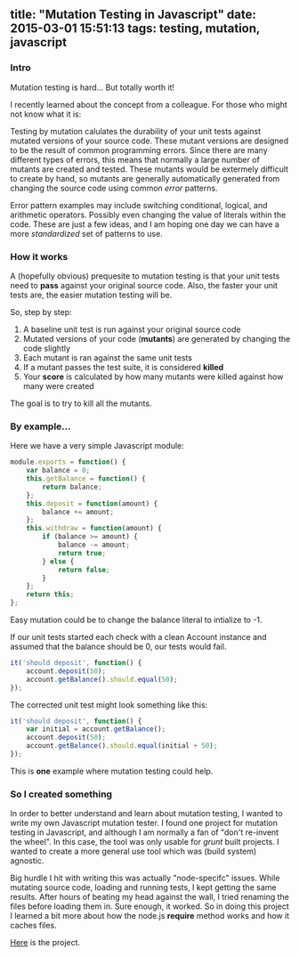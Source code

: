 title: "Mutation Testing in Javascript"
date: 2015-03-01 15:51:13
tags: testing, mutation, javascript
---

### Intro

Mutation testing is hard... But totally worth it!

I recently learned about the concept from a colleague. For those who might not know what it is:

Testing by mutation calulates the durability of your unit tests against mutated versions of your source code. These mutant versions are designed to be the result of common programming errors. Since there are many different types of errors, this means that normally a large number of mutants are created and tested. These mutants would be extermely difficult to create by hand, so mutants are generally automatically generated from changing the source code using common *error* patterns. 

Error pattern examples may include switching conditional, logical, and arithmetic operators. Possibly even changing the value of literals within the code. These are just a few ideas, and I am hoping one day we can have a more *standardized* set of patterns to use.

### How it works

A (hopefully obvious) prequesite to mutation testing is that your unit tests need to **pass** against your original source code. Also, the faster your unit tests are, the easier mutation testing will be.

So, step by step:

1. A baseline unit test is run against your original source code
2. Mutated versions of your code (**mutants**) are generated by changing the code slightly
3. Each mutant is ran against the same unit tests
4. If a mutant passes the test suite, it is considered **killed**
5. Your **score** is calculated by how many mutants were killed against how many were created

The goal is to try to kill all the mutants. 

### By example...

Here we have a very simple Javascript module:

``` javascript Bank Account Module
module.exports = function() {
	var balance = 0;
	this.getBalance = function() {
		return balance;
	};
	this.deposit = function(amount) {
		balance += amount;
	};
	this.withdraw = function(amount) {
		if (balance >= amount) {
			balance -= amount;
			return true;
		} else {
			return false;
		}
	};
	return this;
};
```

Easy mutation could be to change the balance literal to intialize to -1.

If our unit tests started each check with a clean Account instance and assumed that the balance should be 0, our tests would fail.

```javascript Unit Test (Wrong)
it('should deposit', function() {
	account.deposit(50);
	account.getBalance().should.equal(50);
});
```

The corrected unit test might look something like this:

```javascript Unit Test (Corrected)
it('should deposit', function() {
	var initial = account.getBalance();
	account.deposit(50);
	account.getBalance().should.equal(initial + 50);
});
```

This is **one** example where mutation testing could help.

### So I created something

In order to better understand and learn about mutation testing, I wanted to write my own Javascript mutation tester. I found one project for mutation testing in Javascript, and although I am normally a fan of "don't re-invent the wheel". In this case, the tool was only usable for *grunt* built projects. I wanted to create a more general use tool which was (build system) agnostic.

Big hurdle I hit with writing this was actually "node-specifc" issues. While mutating source code, loading and running tests, I kept getting the same results. After hours of beating my head against the wall, I tried renaming the files before loading them in. Sure enough, it worked. So in doing this project I learned a bit more about how the node.js **require** method works and how it caches files.

[Here](https://github.com/dijs/profx) is the project.